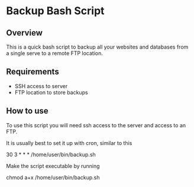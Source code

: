 Backup Bash Script
===================

Overview
-------------

This is a quick bash script to backup all your websites and databases from a single serve to a remote FTP location. 

Requirements
-------------

- SSH access to server
- FTP location to store backups


How to use
-------------

To use this script you will need ssh access to the server and access to an FTP.

It is usually best to set it up with cron, similar to this

30 3 * * * /home/user/bin/backup.sh

Make the script executable by running

chmod a+x /home/user/bin/backup.sh


